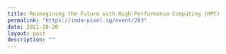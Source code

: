 ```yaml
---
title: Reimagining the Future with High-Performance Computing (HPC)
permalink: "https://imda-pixel.sg/event/283"
date: 2021-10-20
layout: post
description: ""
---
```

